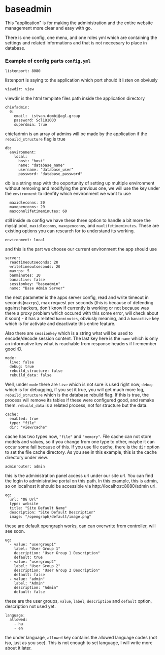 # baseadmin

This "application" is for making the administration and the entire website management more clear and easy with go.

There is one config, one menu, and one roles yml which are containing the settings and related informations and that is not neccesary to place in database.

### Example of config parts ```config.yml```
```
listenport: 8080
```
listenport is saying to the application which port should it listen on obviusly


```
viewdir: view
```
viewdir is the html template files path inside the application directory

```
chiefadmin:
  0:
    email:  istvan.dombi@agl.group
    password: Scl181003
    superdmin: true 
```
chiefadmin is an array of admins will be made by the application if the ```rebuild_structure``` flag is true
```
db:
  environment:
    local:
      host: "host"
      name: "database_name"
      username: "database_user"
      password: "database_password"
```
db is a string map with the ooportunity of setting up multiple environment without removing and modifying the previous one, we will use the key under the ```environment``` to idenfity which environment we want to use
```
  maxidleconns: 20
  maxopenconns: 20
  maxconnlifetimeminutes: 60
```
still inside ```db``` config we have these three option to handle a bit more the mysql pool, ```maxidleconns```, ```maxopenconns```, and ```maxlifetimeminutes```. These are existing options you can research for to understand its working. 
```
environment: local
```
and this is the part we choose our current environment the app should use
```
server:
  readtimeoutseconds: 20
  writetimeoutseconds: 20
  maxrps: 5
  banminutes: 10
  banactive: false
  sessionkey: "baseadmin"
  name: "Base Admin Server"
```
the next parameter is the apps server config, read and write timeout in seconds(```maxrps```), max request per seconds (this is because of defending against hackers, don't know if currently is working or not because was there a proxy problem which occured with this some error, will check about it soon) - it has a related ```banminutes```, obviusly meaning, and a ```banactive``` key which is for activate and deactivate this entire feature.

Also there are ```sessionkey``` which is a string what will be used to encode/decode session content.
The last key here is the ```name``` which is only an informative key what is reachable from response headers if I remember good :D.
```
mode:
  live: false
  debug: true
  rebuild_structure: false
  rebuild_data: false
```
Well, under ```mode``` there are ```live``` which is not sure is used right now, ```debug``` which is for debugging, if you set it true, you will get much more log, ```rebuild_structure``` which is the database rebuild flag. If this is true, the process will remove its tables if these were configured good, and remake them. ```rebuild_data``` is a related process, not for structure but the data.

```
cache:
  enabled: true
  type: "file"
  dir: "view/cache"
```
cache has two types now, ```"file"``` and ```"memory"```. File cache can not store models and values, so if you change from one type to other, maybe it can occur some fail because of this. If you use file cache, there is the ```dir``` option to set the file cache directory. As you see in this example, this is the cache directory under view.
```
adminrouter: admin
```
this is the administration panel access url under our site url. You can find the login to administrative portal on this path. In this example, this is admin, so on localhost it should be accessible via http://localhost:8080/admin url.
```
og:
  url: "OG Url"
  type: website
  title: "Site Default Name"
  description: "Site Default Description"
  image: "/opengraph/default/image.png"
```
these are default opengraph works, can can overwrite from controller, will see soon.
```
ug:
  - value: "usergroup1"
    label: "User Group 1"
    description: "User Group 1 Description"
    default: true
  - value: "usergroup2"
    label: "User Group 2"
    description: "User Group 2 Description"
    default: false
  - value: "admin"
    label: "Admin"
    description: "Admin"
    default: false
```
these are the user groups, ```value```, ```label```, ```description``` and ```default``` option, description not used yet.
```
language:
  allowed:
    - hu
    - en
```
the under language, ```allowed``` key contains the allowed language codes (not iso, just as you see). This is not enough to set language, I will write more about it later.
